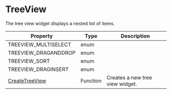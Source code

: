 # TreeView #
The tree view widget displays a nested list of items.

| Property | Type | Description |
| --- | --- | --- |
| TREEVIEW_MULTISELECT | enum | |
| TREEVIEW_DRAGANDDROP | enum | |
| TREEVIEW_SORT | enum | |
| TREEVIEW_DRAGINSERT | enum | |
| [CreateTreeView](CPP_CreateTreeView.md) | Function | Creates a new tree view widget. |
